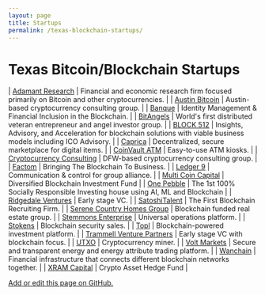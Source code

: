 ```yaml
---
layout: page
title: Startups
permalink: /texas-blockchain-startups/
---
```


# Texas Bitcoin/Blockchain Startups

| [Adamant Research](http://www.adamantresearch.com/wp/) | Financial and economic research firm focused primarily on Bitcoin and other cryptocurrencies. |
| [Austin Bitcoin](http://austinbitcoin.com/) | Austin-based cryptocurrency consulting group. |
| [Banque](http://www.banquapp.com/) | Identity Management & Financial Inclusion in the Blockchain. |
| [BitAngels](https://angel.co/bitangels) | World's first distributed veteran entrepreneur and angel investor group. |
| [BLOCK 512](https://block512.com/) | Insights, Advisory, and Acceleration for blockchain solutions with viable business models including ICO Advisory. |
| [Caprica](https://angel.co/caprica) | Decentralized, secure marketplace for digital items. |
| [CoinVault ATM](http://coinvaultatm.com/) | Easy-to-use ATM kiosks. |
| [Cryptocurrency Consulting](http://www.cryptocurrencyconsulting.com/) | DFW-based cryptocurrency consulting group. | 
| [Factom](https://www.factom.com/) | Bringing The Blockchain To Business. |
| [Ledger 9](http://lejer9.com/) | Communication & control for group alliance. |
| [Multi Coin Capital](https://multicoin.capital/) | Diversified Blockchain Investment Fund |
| [One Pebble](https://www.onepebble.com/) | The 1st 100% Socially Responsible Investing house using AI, ML and Blockchain |
| [Ridgedale Ventures](http://www.ridgedaleventures.com/) | Early stage VC. |
| [SatoshiTalent](http://satoshitalent.com/) | The First Blockchain Recruiting Firm. |
| [Serene Country Homes Group](http://www.serenehomes.com/) | Blockchain funded real estate group. |
| [Stemmons Enterprise](http://stemmons.com/) | Universal operations platform. |
| [Stokens](https://www.stokens.com/) | Blockchain security sales. |
| [Topl](https://www.topl.co/) | Blockchain-powered investment platform. |
| [Trammell Venture Partners](http://trammell.ventures/) | Early stage VC with blockchain focus. |
| [UTXO](https://twitter.com/_utxo_) | Cryptocurrency miner. |
| [Volt Markets](https://voltmarkets.com/) | Secure and transparent energy and energy attribute trading platform. |
| [Wanchain](https://www.wanchain.org/) | Financial infrastructure that connects different blockchain networks together. |
| [XRAM Capital](https://xram.capital/) | Crypto Asset Hedge Fund |

[Add or edit this page on GitHub.](https://github.com/jaymeh13/TexasToken/blob/master/startups.md)
